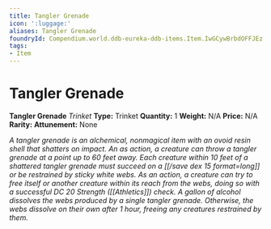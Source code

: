 ```yaml
---
title: Tangler Grenade
icon: ':luggage:'
aliases: Tangler Grenade
foundryId: Compendium.world.ddb-eureka-ddb-items.Item.IwGCywBrbdOFFJEz
tags:
- Item
---
```


# Tangler Grenade

**Tangler Grenade**
_Trinket_
**Type:** Trinket
**Quantity:** 1
**Weight:** N/A
**Price:** N/A
**Rarity:** 
**Attunement:** None

*A tangler grenade is an alchemical, nonmagical item with an ovoid resin shell that shatters on impact. An as action, a creature can throw a tangler grenade at a point up to 60 feet away. Each creature within 10 feet of a shattered tangler grenade must succeed on a [[/save dex 15 format=long]] or be restrained by sticky white webs. As an action, a creature can try to free itself or another creature within its reach from the webs, doing so with a successful DC 20 Strength ([[Athletics]]) check. A gallon of alcohol dissolves the webs produced by a single tangler grenade. Otherwise, the webs dissolve on their own after 1 hour, freeing any creatures restrained by them.*